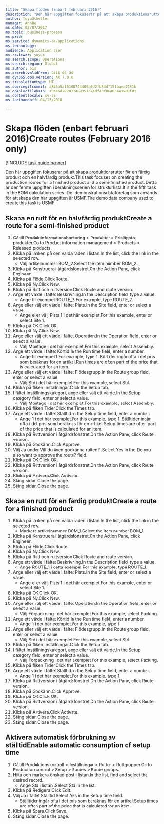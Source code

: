 ```yaml
--- 
title: "Skapa flöden (enbart februari 2016)"
description: "Den här uppgiften fokuserar på att skapa produktionsrutter för en färdig produkt och en halvfärdig produkt."
author: YuyuScheller
manager: AnnBe
ms.date: 02/07/2017
ms.topic: business-process
ms.prod: 
ms.service: dynamics-ax-applications
ms.technology: 
audience: Application User
ms.reviewer: yuyus
ms.search.scope: Operations
ms.search.region: Global
ms.author: bis
ms.search.validFrom: 2016-06-30
ms.dyn365.ops.version: AX 7.0.0
ms.translationtype: HT
ms.sourcegitcommit: a8b5a5af5108744406a3d2fb84d7151baea2481b
ms.openlocfilehash: a3f46d282937468351c94dfe3f06403ee2900f82
ms.contentlocale: sv-se
ms.lasthandoff: 04/13/2018

---
```

# <a name="create-routes-february-2016-only"></a><span data-ttu-id="17070-103">Skapa flöden (enbart februari 2016)</span><span class="sxs-lookup"><span data-stu-id="17070-103">Create routes (February 2016 only)</span></span>

[!INCLUDE [task guide banner](../../includes/task-guide-banner.md)]

<span data-ttu-id="17070-104">Den här uppgiften fokuserar på att skapa produktionsrutter för en färdig produkt och en halvfärdig produkt.</span><span class="sxs-lookup"><span data-stu-id="17070-104">This task focuses on creating the production routes for a finished product and a semi-finished product.</span></span> <span data-ttu-id="17070-105">Detta är den femte uppgiften i beräkningsserien för strukturlista.</span><span class="sxs-lookup"><span data-stu-id="17070-105">It is the fifth task in the BOM calculation series.</span></span> <span data-ttu-id="17070-106">Det demonstrationsdataföretag som används för att skapa den här uppgiften är USMF.</span><span class="sxs-lookup"><span data-stu-id="17070-106">The demo data company used to create this task is USMF.</span></span>


## <a name="create-a-route-for-a-semi-finished-product"></a><span data-ttu-id="17070-107">Skapa en rutt för en halvfärdig produkt</span><span class="sxs-lookup"><span data-stu-id="17070-107">Create a route for a semi-finished product</span></span>
1. <span data-ttu-id="17070-108">Gå till Produktinformationshantering > Produkter > Frisläppta produkter.</span><span class="sxs-lookup"><span data-stu-id="17070-108">Go to Product information management > Products > Released products.</span></span>
2. <span data-ttu-id="17070-109">Klicka på länken på den valda raden i listan.</span><span class="sxs-lookup"><span data-stu-id="17070-109">In the list, click the link in the selected row.</span></span>
    * <span data-ttu-id="17070-110">Välj artikelnummer BOM_2.</span><span class="sxs-lookup"><span data-stu-id="17070-110">Select the item number BOM_2.</span></span>  
3. <span data-ttu-id="17070-111">Klicka på Konstruera i åtgärdsfönstret.</span><span class="sxs-lookup"><span data-stu-id="17070-111">On the Action Pane, click Engineer.</span></span>
4. <span data-ttu-id="17070-112">Klicka på Flöde.</span><span class="sxs-lookup"><span data-stu-id="17070-112">Click Route.</span></span>
5. <span data-ttu-id="17070-113">Klicka på Ny.</span><span class="sxs-lookup"><span data-stu-id="17070-113">Click New.</span></span>
6. <span data-ttu-id="17070-114">Klicka på Rutt och ruttversion.</span><span class="sxs-lookup"><span data-stu-id="17070-114">Click Route and route version.</span></span>
7. <span data-ttu-id="17070-115">Ange ett värde i fältet Beskrivning.</span><span class="sxs-lookup"><span data-stu-id="17070-115">In the Description field, type a value.</span></span>
    * <span data-ttu-id="17070-116">Ange till exempel ROUTE_2.</span><span class="sxs-lookup"><span data-stu-id="17070-116">For example, type ROUTE_2.</span></span>  
8. <span data-ttu-id="17070-117">Ange eller välj ett värde i fältet Plats.</span><span class="sxs-lookup"><span data-stu-id="17070-117">In the Site field, enter or select a value.</span></span>
    * <span data-ttu-id="17070-118">Ange eller välj Plats 1 i det här exemplet.</span><span class="sxs-lookup"><span data-stu-id="17070-118">For this example, enter or select Site 1.</span></span>  
9. <span data-ttu-id="17070-119">Klicka på OK.</span><span class="sxs-lookup"><span data-stu-id="17070-119">Click OK.</span></span>
10. <span data-ttu-id="17070-120">Klicka på Ny.</span><span class="sxs-lookup"><span data-stu-id="17070-120">Click New.</span></span>
11. <span data-ttu-id="17070-121">Ange eller välj ett värde i fältet Operation.</span><span class="sxs-lookup"><span data-stu-id="17070-121">In the Operation field, enter or select a value.</span></span>
    * <span data-ttu-id="17070-122">Välj Montage i det här exemplet.</span><span class="sxs-lookup"><span data-stu-id="17070-122">For this example, select Assembly.</span></span>  
12. <span data-ttu-id="17070-123">Ange ett värde i fältet Körtid.</span><span class="sxs-lookup"><span data-stu-id="17070-123">In the Run time field, enter a number.</span></span>
    * <span data-ttu-id="17070-124">Ange till exempel 1.</span><span class="sxs-lookup"><span data-stu-id="17070-124">For example, type 1.</span></span> <span data-ttu-id="17070-125">Körtider ingår ofta i det pris som beräknas för en artikel.</span><span class="sxs-lookup"><span data-stu-id="17070-125">Run times are often part of the price that is calculated for an item.</span></span>  
13. <span data-ttu-id="17070-126">Ange eller välj ett värde i fältet Flödesgrupp.</span><span class="sxs-lookup"><span data-stu-id="17070-126">In the Route group field, enter or select a value.</span></span>
    * <span data-ttu-id="17070-127">Välj Std i det här exemplet.</span><span class="sxs-lookup"><span data-stu-id="17070-127">For this example, select Std.</span></span>  
14. <span data-ttu-id="17070-128">Klicka på fliken Inställningar.</span><span class="sxs-lookup"><span data-stu-id="17070-128">Click the Setup tab.</span></span>
15. <span data-ttu-id="17070-129">I fältet Inställningskategori, ange eller välj ett värde.</span><span class="sxs-lookup"><span data-stu-id="17070-129">In the Setup category field, enter or select a value.</span></span>
    * <span data-ttu-id="17070-130">Välj Montage i det här exemplet.</span><span class="sxs-lookup"><span data-stu-id="17070-130">For this example, select Assembly.</span></span>  
16. <span data-ttu-id="17070-131">Klicka på fliken Tider.</span><span class="sxs-lookup"><span data-stu-id="17070-131">Click the Times tab.</span></span>
17. <span data-ttu-id="17070-132">Ange ett värde i fältet Ställtid.</span><span class="sxs-lookup"><span data-stu-id="17070-132">In the Setup time field, enter a number.</span></span>
    * <span data-ttu-id="17070-133">Ange 1 i det här exemplet.</span><span class="sxs-lookup"><span data-stu-id="17070-133">For this example, type 1.</span></span> <span data-ttu-id="17070-134">Ställtider ingår ofta i det pris som beräknas för en artikel.</span><span class="sxs-lookup"><span data-stu-id="17070-134">Setup times are often part of the price that is calculated for an item.</span></span>  
18. <span data-ttu-id="17070-135">Klicka på Ruttversion i åtgärdsfönstret.</span><span class="sxs-lookup"><span data-stu-id="17070-135">On the Action Pane, click Route version.</span></span>
19. <span data-ttu-id="17070-136">Klicka på Godkänn.</span><span class="sxs-lookup"><span data-stu-id="17070-136">Click Approve.</span></span>
20. <span data-ttu-id="17070-137">Välj Ja under Vill du även godkänna rutten? .</span><span class="sxs-lookup"><span data-stu-id="17070-137">Select Yes in the Do you also want to approve the route? field.</span></span>
21. <span data-ttu-id="17070-138">Klicka på OK.</span><span class="sxs-lookup"><span data-stu-id="17070-138">Click OK.</span></span>
22. <span data-ttu-id="17070-139">Klicka på Ruttversion i åtgärdsfönstret.</span><span class="sxs-lookup"><span data-stu-id="17070-139">On the Action Pane, click Route version.</span></span>
23. <span data-ttu-id="17070-140">Klicka på Aktivera.</span><span class="sxs-lookup"><span data-stu-id="17070-140">Click Activate.</span></span>
24. <span data-ttu-id="17070-141">Stäng sidan.</span><span class="sxs-lookup"><span data-stu-id="17070-141">Close the page.</span></span>
25. <span data-ttu-id="17070-142">Stäng sidan.</span><span class="sxs-lookup"><span data-stu-id="17070-142">Close the page.</span></span>

## <a name="create-a-route-for-a-finished-product"></a><span data-ttu-id="17070-143">Skapa en rutt för en färdig produkt</span><span class="sxs-lookup"><span data-stu-id="17070-143">Create a route for a finished product</span></span>
1. <span data-ttu-id="17070-144">Klicka på länken på den valda raden i listan.</span><span class="sxs-lookup"><span data-stu-id="17070-144">In the list, click the link in the selected row.</span></span>
    * <span data-ttu-id="17070-145">Markera artikelnummer BOM_1.</span><span class="sxs-lookup"><span data-stu-id="17070-145">Select the item number BOM_1.</span></span>  
2. <span data-ttu-id="17070-146">Klicka på Konstruera i åtgärdsfönstret.</span><span class="sxs-lookup"><span data-stu-id="17070-146">On the Action Pane, click Engineer.</span></span>
3. <span data-ttu-id="17070-147">Klicka på Flöde.</span><span class="sxs-lookup"><span data-stu-id="17070-147">Click Route.</span></span>
4. <span data-ttu-id="17070-148">Klicka på Ny.</span><span class="sxs-lookup"><span data-stu-id="17070-148">Click New.</span></span>
5. <span data-ttu-id="17070-149">Klicka på Rutt och ruttversion.</span><span class="sxs-lookup"><span data-stu-id="17070-149">Click Route and route version.</span></span>
6. <span data-ttu-id="17070-150">Ange ett värde i fältet Beskrivning.</span><span class="sxs-lookup"><span data-stu-id="17070-150">In the Description field, type a value.</span></span>
    * <span data-ttu-id="17070-151">Ange ROUTE_1 i detta exempel.</span><span class="sxs-lookup"><span data-stu-id="17070-151">For this example, type ROUTE_1.</span></span>  
7. <span data-ttu-id="17070-152">Ange eller välj ett värde i fältet Plats.</span><span class="sxs-lookup"><span data-stu-id="17070-152">In the Site field, enter or select a value.</span></span>
    * <span data-ttu-id="17070-153">Ange eller välj Plats 1 i det här exemplet.</span><span class="sxs-lookup"><span data-stu-id="17070-153">For this example, enter or select Site 1.</span></span>  
8. <span data-ttu-id="17070-154">Klicka på OK.</span><span class="sxs-lookup"><span data-stu-id="17070-154">Click OK.</span></span>
9. <span data-ttu-id="17070-155">Klicka på Ny.</span><span class="sxs-lookup"><span data-stu-id="17070-155">Click New.</span></span>
10. <span data-ttu-id="17070-156">Ange eller välj ett värde i fältet Operation.</span><span class="sxs-lookup"><span data-stu-id="17070-156">In the Operation field, enter or select a value.</span></span>
    * <span data-ttu-id="17070-157">Välj Förpackning i det här exemplet.</span><span class="sxs-lookup"><span data-stu-id="17070-157">For this example, select Packing.</span></span>  
11. <span data-ttu-id="17070-158">Ange ett värde i fältet Körtid.</span><span class="sxs-lookup"><span data-stu-id="17070-158">In the Run time field, enter a number.</span></span>
    * <span data-ttu-id="17070-159">Ange 1 i det här exemplet.</span><span class="sxs-lookup"><span data-stu-id="17070-159">For this example, type 1.</span></span>  
12. <span data-ttu-id="17070-160">Ange eller välj ett värde i fältet Flödesgrupp.</span><span class="sxs-lookup"><span data-stu-id="17070-160">In the Route group field, enter or select a value.</span></span>
    * <span data-ttu-id="17070-161">Välj Std i det här exemplet.</span><span class="sxs-lookup"><span data-stu-id="17070-161">For this example, select Std.</span></span>  
13. <span data-ttu-id="17070-162">Klicka på fliken Inställningar.</span><span class="sxs-lookup"><span data-stu-id="17070-162">Click the Setup tab.</span></span>
14. <span data-ttu-id="17070-163">I fältet Inställningskategori, ange eller välj ett värde.</span><span class="sxs-lookup"><span data-stu-id="17070-163">In the Setup category field, enter or select a value.</span></span>
    * <span data-ttu-id="17070-164">Välj Förpackning i det här exemplet.</span><span class="sxs-lookup"><span data-stu-id="17070-164">For this example, select Packing.</span></span>  
15. <span data-ttu-id="17070-165">Klicka på fliken Tider.</span><span class="sxs-lookup"><span data-stu-id="17070-165">Click the Times tab.</span></span>
16. <span data-ttu-id="17070-166">Ange ett värde i fältet Ställtid.</span><span class="sxs-lookup"><span data-stu-id="17070-166">In the Setup time field, enter a number.</span></span>
    * <span data-ttu-id="17070-167">Ange 1 i det här exemplet.</span><span class="sxs-lookup"><span data-stu-id="17070-167">For this example, type 1.</span></span>  
17. <span data-ttu-id="17070-168">Klicka på Ruttversion i åtgärdsfönstret.</span><span class="sxs-lookup"><span data-stu-id="17070-168">On the Action Pane, click Route version.</span></span>
18. <span data-ttu-id="17070-169">Klicka på Godkänn.</span><span class="sxs-lookup"><span data-stu-id="17070-169">Click Approve.</span></span>
19. <span data-ttu-id="17070-170">Klicka på OK.</span><span class="sxs-lookup"><span data-stu-id="17070-170">Click OK.</span></span>
20. <span data-ttu-id="17070-171">Klicka på Ruttversion i åtgärdsfönstret.</span><span class="sxs-lookup"><span data-stu-id="17070-171">On the Action Pane, click Route version.</span></span>
21. <span data-ttu-id="17070-172">Klicka på Aktivera.</span><span class="sxs-lookup"><span data-stu-id="17070-172">Click Activate.</span></span>
22. <span data-ttu-id="17070-173">Stäng sidan.</span><span class="sxs-lookup"><span data-stu-id="17070-173">Close the page.</span></span>
23. <span data-ttu-id="17070-174">Stäng sidan.</span><span class="sxs-lookup"><span data-stu-id="17070-174">Close the page.</span></span>

## <a name="enable-automatic-consumption-of-setup-time"></a><span data-ttu-id="17070-175">Aktivera automatisk förbrukning av ställtid</span><span class="sxs-lookup"><span data-stu-id="17070-175">Enable automatic consumption of setup time</span></span>
1. <span data-ttu-id="17070-176">Gå till Produktionskontroll > Inställningar > Rutter > Ruttgrupper.</span><span class="sxs-lookup"><span data-stu-id="17070-176">Go to Production control > Setup > Routes > Route groups.</span></span>
2. <span data-ttu-id="17070-177">Hitta och markera önskad post i listan.</span><span class="sxs-lookup"><span data-stu-id="17070-177">In the list, find and select the desired record.</span></span>
    * <span data-ttu-id="17070-178">Ange Std i listan .</span><span class="sxs-lookup"><span data-stu-id="17070-178">Select Std in the list.</span></span>  
3. <span data-ttu-id="17070-179">Klicka på Redigera.</span><span class="sxs-lookup"><span data-stu-id="17070-179">Click Edit.</span></span>
4. <span data-ttu-id="17070-180">Välj Ja i fältet Ställtid.</span><span class="sxs-lookup"><span data-stu-id="17070-180">Select Yes in the Setup time field.</span></span>
    * <span data-ttu-id="17070-181">Ställtider ingår ofta i det pris som beräknas för en artikel.</span><span class="sxs-lookup"><span data-stu-id="17070-181">Setup times are often part of the price that is calculated for an item.</span></span>  
5. <span data-ttu-id="17070-182">Klicka på Spara.</span><span class="sxs-lookup"><span data-stu-id="17070-182">Click Save.</span></span>
6. <span data-ttu-id="17070-183">Stäng sidan.</span><span class="sxs-lookup"><span data-stu-id="17070-183">Close the page.</span></span>


